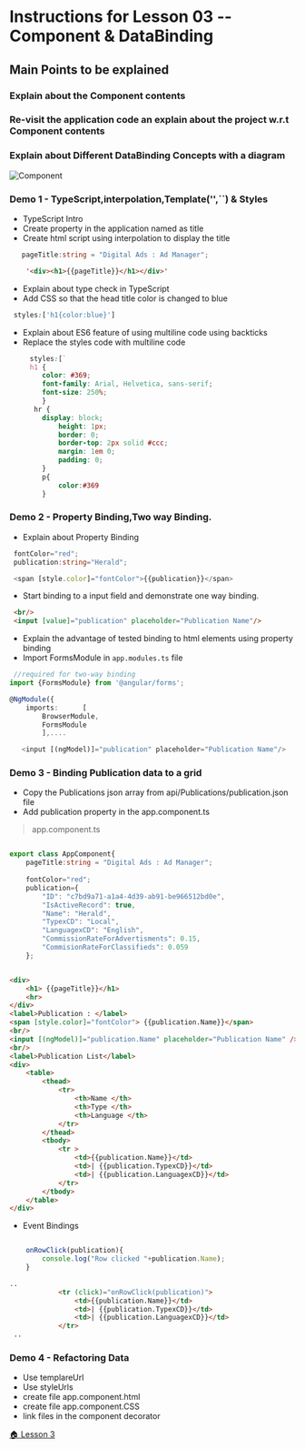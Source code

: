 # Instructions for  Lesson 03 -- Component & DataBinding

## Main Points to be explained

### Explain about the Component contents

### Re-visit the application code an explain about the project w.r.t Component contents

### Explain about Different DataBinding Concepts with a diagram

![Component](https://snag.gy/mfVROY.jpg "Component Structure")

### **Demo 1** - TypeScript,interpolation,Template('',``) & Styles

* TypeScript Intro
* Create property in the application named as title
* Create html script using interpolation to display the title

``` typescript
   pageTitle:string = "Digital Ads : Ad Manager";
```

``` html
    '<div><h1>{{pageTitle}}</h1></div>'
```

* Explain about type check in TypeScript
* Add CSS so that the head title color is changed to blue

``` css
 styles:['h1{color:blue}']
```

* Explain about ES6 feature of using multiline code using backticks
* Replace the styles code with multiline code

``` css
     styles:[`
     h1 {
        color: #369;
        font-family: Arial, Helvetica, sans-serif;
        font-size: 250%;
        }
      hr {
        display: block;
            height: 1px;
            border: 0;
            border-top: 2px solid #ccc;
            margin: 1em 0;
            padding: 0;
        }
        p{
            color:#369
        }
```

### **Demo 2** - Property Binding,Two way Binding.

* Explain about Property Binding

``` typescript
 fontColor="red";
 publication:string="Herald";

 <span [style.color]="fontColor">{{publication}}</span>
```

* Start binding to a input field and demonstrate one way binding.

``` html
 <br/>
 <input [value]="publication" placeholder="Publication Name"/>
```

* Explain the advantage of tested binding to html elements using property binding
* Import FormsModule in `app.modules.ts` file


``` typescript
 //required for two-way binding
import {FormsModule} from '@angular/forms';

@NgModule({
    imports:      [
        BrowserModule,
        FormsModule
        ],....
 ```

 ``` TypeScript
    <input [(ngModel)]="publication" placeholder="Publication Name"/>
 ```



### **Demo 3** - Binding Publication data to a grid

* Copy the Publications json array from api/Publications/publication.json file
* Add publication property in the app.component.ts

> app.component.ts

``` typescript

export class AppComponent{
    pageTitle:string = "Digital Ads : Ad Manager";
    
    fontColor="red";
    publication={
        "ID": "c7bd9a71-a1a4-4d39-ab91-be966512bd0e",
        "IsActiveRecord": true,
        "Name": "Herald",
        "TypexCD": "Local",
        "LanguagexCD": "English",
        "CommissionRateForAdvertisments": 0.15,
        "CommisionRateForClassifieds": 0.059
    };
```

``` html

<div>
    <h1> {{pageTitle}}</h1>
    <hr>
</div>
<label>Publication : </label>
<span [style.color]="fontColor"> {{publication.Name}}</span>
<br/>
<input [(ngModel)]="publication.Name" placeholder="Publication Name" />
<br/>
<label>Publication List</label>
<div>
    <table>
        <thead>
            <tr>
                <th>Name </th>
                <th>Type </th>
                <th>Language </th>
            </tr>
        </thead>
        <tbody>
            <tr >
                <td>{{publication.Name}}</td>
                <td>| {{publication.TypexCD}}</td>
                <td>| {{publication.LanguagexCD}}</td>
            </tr>
        </tbody>
    </table>
</div>
```


* Event Bindings

``` typescript

    onRowClick(publication){
        console.log("Row clicked "+publication.Name);
    }
 ```

``` html
..
            <tr (click)="onRowClick(publication)">
                <td>{{publication.Name}}</td>
                <td>| {{publication.TypexCD}}</td>
                <td>| {{publication.LanguagexCD}}</td>
            </tr>
 ..
```

### **Demo 4** - Refactoring Data

* Use templareUrl
* Use styleUrls
* create file app.component.html
* create file app.component.CSS
* link files in the component decorator

 [ :house: Lesson 3](https://github.com/costaivo/AngularJs2-AdManager/tree/Dev/02_AdManager/03_Lesson/Start) 